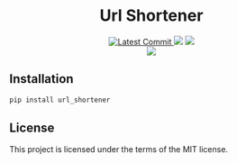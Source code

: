 <h1 align="center">
    <strong>Url Shortener</strong>
</h1>
<p align="center">
    <a href="https://github.com/viagostini/url-shortener" target="_blank">
        <img src="https://img.shields.io/github/last-commit/viagostini/url-shortener" alt="Latest Commit">
    </a>
        <img src="https://img.shields.io/github/workflow/status/viagostini/url-shortener/Test">
        <img src="https://img.shields.io/codecov/c/github/viagostini/url-shortener">
    <br />
    <img src="https://img.shields.io/github/license/viagostini/url-shortener">
</p>


## Installation

``` bash
pip install url_shortener
```

## License

This project is licensed under the terms of the MIT license.
